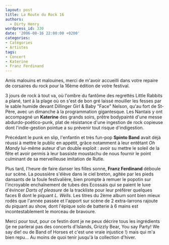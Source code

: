```yaml
---
layout: post
title: La Route du Rock 16
authors:
  - Dirty Henry
wordpress_id: 330
date: '2006-08-16 22:00:00 +0200'
categories:
- Catégories
- Artistes
tags:
- Concert
- Katerine
- Franz Ferdinand
---
```

Amis malouins et malouines, merci de m'avoir accueilli dans votre repaire de corsaires du rock pour la 16ème édition de votre festival.

3 jours de rock à tout va, où l'ombre du fantôme des regrettés Little Rabbits a plané, tant à la plage où on s'est de bon gré laissé mouiller les fesses par le sable humide devant Dillinger Girl & Baby "Face" Nelson, qu'au fort de St-Père, avec un dimanche à la programmation gigantesque. Les Nantais y ont accompagné un __Katerine__ des grands soirs, prêtre bodypainté d'une messe abdurdo-poético-punk, plat de résistance d'une ingestion de rock copieuse dont l'indie-gestion pointue a su prévenir tout risque d'indigestion.

Précédant le punk en slip, l'enfantin et très fun-pop __Spinto Band__ avait déjà réussi à mettre le public en appétit, grâce notamment à leur entêtant *Oh Mandy* lui-même auteur d'un double exploit : avoir su mettre le soleil de la fête et avoir permis à leur bassiste moustachu de nous fournir le point culminant de sa merveilleuse imitation de Rutle.

Plus tard, l'heure de faire danser les filles sonne, __Franz Ferdinand__ déboule sur scène. La poussière s'élève dans le ciel breton, agitée par les pieds dansants de la foule festivalière, bien prompte à remuer le popotin sur l'incroyable enchaînement de tubes des Ecossais qui se paient le luxe d'évincer *Darts of pleasure* de la trackliste pour leur préférer quelques faces B dont le piquant *L. Wells*. Les titres du 2ème album sont bien mieux rodés que l'année passée et l'apport sur scène de 2 extra-larrons rajoute du piquant au show, dont l'épique solo de batterie à 6 mains est incontestablement le morceau de bravoure.

Merci pour tout, pour ce festin dont je ne peux décrire tous les ingrédients (je ne parlerai pas des concerts d'Islands, Grizzly Bear, You say Party! We say die! ou de Band of Horses et c'est une vraie injustice !) mais qui m'a bien repu… Au moins de quoi tenir jusqu'à la collection d'hiver.
